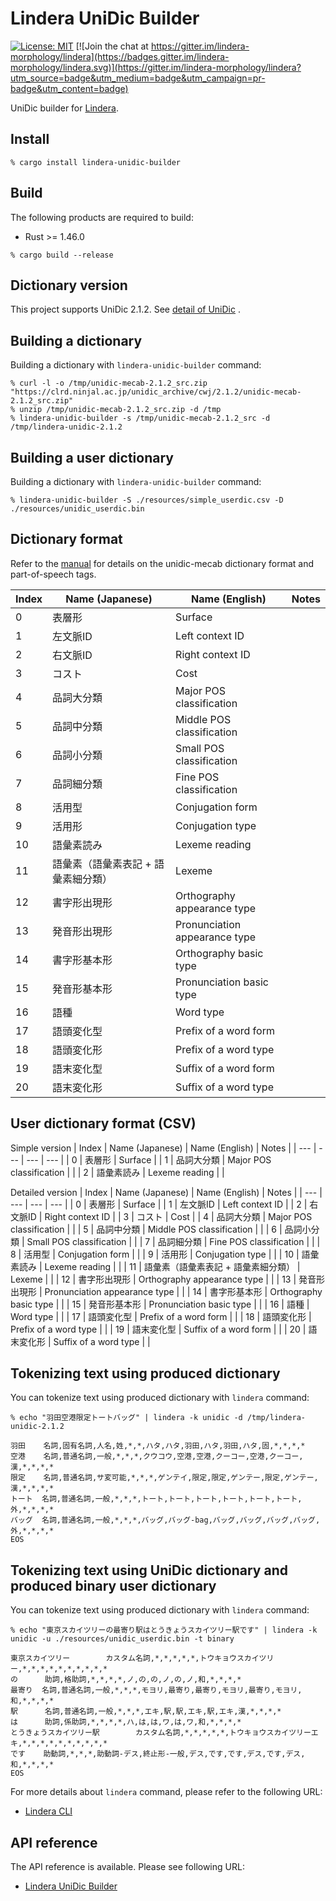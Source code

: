 # Lindera UniDic Builder

[![License: MIT](https://img.shields.io/badge/License-MIT-yellow.svg)](https://opensource.org/licenses/MIT) [![Join the chat at https://gitter.im/lindera-morphology/lindera](https://badges.gitter.im/lindera-morphology/lindera.svg)](https://gitter.im/lindera-morphology/lindera?utm_source=badge&utm_medium=badge&utm_campaign=pr-badge&utm_content=badge)

UniDic builder for [Lindera](https://github.com/lindera-morphology/lindera).


## Install

```shell script
% cargo install lindera-unidic-builder
```


## Build

The following products are required to build:

- Rust >= 1.46.0

```shell script
% cargo build --release
```


## Dictionary version

This project supports UniDic 2.1.2.
See [detail of UniDic](https://clrd.ninjal.ac.jp/unidic/) .


## Building a dictionary

Building a dictionary with `lindera-unidic-builder` command:

```shell script
% curl -l -o /tmp/unidic-mecab-2.1.2_src.zip "https://clrd.ninjal.ac.jp/unidic_archive/cwj/2.1.2/unidic-mecab-2.1.2_src.zip"
% unzip /tmp/unidic-mecab-2.1.2_src.zip -d /tmp
% lindera-unidic-builder -s /tmp/unidic-mecab-2.1.2_src -d /tmp/lindera-unidic-2.1.2
```


## Building a user dictionary

Building a dictionary with `lindera-unidic-builder` command:

```shell script
% lindera-unidic-builder -S ./resources/simple_userdic.csv -D ./resources/unidic_userdic.bin
```


## Dictionary format

Refer to the [manual](ftp://ftp.jaist.ac.jp/pub/sourceforge.jp/unidic/57618/unidic-mecab.pdf) for details on the unidic-mecab dictionary format and part-of-speech tags.

| Index | Name (Japanese) | Name (English) | Notes |
| --- | --- | --- | --- |
| 0 | 表層形 | Surface |
| 1 | 左文脈ID | Left context ID |
| 2 | 右文脈ID | Right context ID |
| 3 | コスト | Cost |
| 4 | 品詞大分類 | Major POS classification | |
| 5 | 品詞中分類 | Middle POS classification | |
| 6 | 品詞小分類 | Small POS classification | |
| 7 | 品詞細分類 | Fine POS classification  | |
| 8 | 活用型 | Conjugation form | |
| 9 | 活用形 | Conjugation type | |
| 10 | 語彙素読み | Lexeme reading | |
| 11 | 語彙素（語彙素表記 + 語彙素細分類） | Lexeme | |
| 12 | 書字形出現形 | Orthography appearance type | |
| 13 | 発音形出現形 | Pronunciation appearance type | |
| 14 | 書字形基本形 | Orthography basic type | |
| 15 | 発音形基本形 | Pronunciation basic type | |
| 16 | 語種 | Word type | |
| 17 | 語頭変化型 | Prefix of a word form | |
| 18 | 語頭変化形 | Prefix of a word type | |
| 19 | 語末変化型 | Suffix of a word form  | |
| 20 | 語末変化形 | Suffix of a word type  | |


## User dictionary format (CSV)

Simple version
| Index | Name (Japanese) | Name (English) | Notes |
| --- | --- | --- | --- |
| 0 | 表層形 | Surface |
| 1 | 品詞大分類 | Major POS classification | |
| 2 | 語彙素読み | Lexeme reading | |

Detailed version
| Index | Name (Japanese) | Name (English) | Notes |
| --- | --- | --- | --- |
| 0 | 表層形 | Surface |
| 1 | 左文脈ID | Left context ID |
| 2 | 右文脈ID | Right context ID |
| 3 | コスト | Cost |
| 4 | 品詞大分類 | Major POS classification | |
| 5 | 品詞中分類 | Middle POS classification | |
| 6 | 品詞小分類 | Small POS classification | |
| 7 | 品詞細分類 | Fine POS classification  | |
| 8 | 活用型 | Conjugation form | |
| 9 | 活用形 | Conjugation type | |
| 10 | 語彙素読み | Lexeme reading | |
| 11 | 語彙素（語彙素表記 + 語彙素細分類） | Lexeme | |
| 12 | 書字形出現形 | Orthography appearance type | |
| 13 | 発音形出現形 | Pronunciation appearance type | |
| 14 | 書字形基本形 | Orthography basic type | |
| 15 | 発音形基本形 | Pronunciation basic type | |
| 16 | 語種 | Word type | |
| 17 | 語頭変化型 | Prefix of a word form | |
| 18 | 語頭変化形 | Prefix of a word type | |
| 19 | 語末変化型 | Suffix of a word form  | |
| 20 | 語末変化形 | Suffix of a word type  | |


## Tokenizing text using produced dictionary

You can tokenize text using produced dictionary with `lindera` command:

```shell script
% echo "羽田空港限定トートバッグ" | lindera -k unidic -d /tmp/lindera-unidic-2.1.2
```

```text
羽田    名詞,固有名詞,人名,姓,*,*,ハタ,ハタ,羽田,ハタ,羽田,ハタ,固,*,*,*,*
空港    名詞,普通名詞,一般,*,*,*,クウコウ,空港,空港,クーコー,空港,クーコー,漢,*,*,*,*
限定    名詞,普通名詞,サ変可能,*,*,*,ゲンテイ,限定,限定,ゲンテー,限定,ゲンテー,漢,*,*,*,*
トート  名詞,普通名詞,一般,*,*,*,トート,トート,トート,トート,トート,トート,外,*,*,*,*
バッグ  名詞,普通名詞,一般,*,*,*,バッグ,バッグ-bag,バッグ,バッグ,バッグ,バッグ,外,*,*,*,*
EOS
```

## Tokenizing text using UniDic dictionary and produced binary user dictionary

You can tokenize text using produced dictionary with `lindera` command:

```shell script
% echo "東京スカイツリーの最寄り駅はとうきょうスカイツリー駅です" | lindera -k unidic -u ./resources/unidic_userdic.bin -t binary
```

```text
東京スカイツリー        カスタム名詞,*,*,*,*,*,トウキョウスカイツリー,*,*,*,*,*,*,*,*,*,*
の      助詞,格助詞,*,*,*,*,ノ,の,の,ノ,の,ノ,和,*,*,*,*
最寄り  名詞,普通名詞,一般,*,*,*,モヨリ,最寄り,最寄り,モヨリ,最寄り,モヨリ,和,*,*,*,*
駅      名詞,普通名詞,一般,*,*,*,エキ,駅,駅,エキ,駅,エキ,漢,*,*,*,*
は      助詞,係助詞,*,*,*,*,ハ,は,は,ワ,は,ワ,和,*,*,*,*
とうきょうスカイツリー駅        カスタム名詞,*,*,*,*,*,トウキョウスカイツリーエキ,*,*,*,*,*,*,*,*,*,*
です    助動詞,*,*,*,助動詞-デス,終止形-一般,デス,です,です,デス,です,デス,和,*,*,*,*
EOS
```

For more details about `lindera` command, please refer to the following URL:

- [Lindera CLI](https://github.com/lindera-morphology/lindera/lindera-cli)


## API reference

The API reference is available. Please see following URL:
- <a href="https://docs.rs/lindera-unidic-builder" target="_blank">Lindera UniDic Builder</a>
